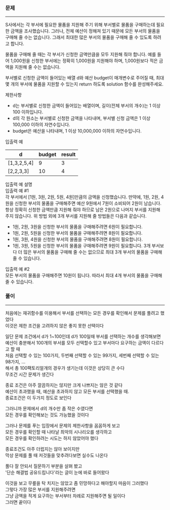 ### 문제
***

S사에서는 각 부서에 필요한 물품을 지원해 주기 위해 부서별로 물품을 구매하는데 필요한 금액을 조사했습니다. 그러나, 전체 예산이 정해져 있기 때문에 모든 부서의 물품을 구매해 줄 수는 없습니다. 그래서 최대한 많은 부서의 물품을 구매해 줄 수 있도록 하려고 합니다.  

물품을 구매해 줄 때는 각 부서가 신청한 금액만큼을 모두 지원해 줘야 합니다. 예를 들어 1,000원을 신청한 부서에는 정확히 1,000원을 지원해야 하며, 1,000원보다 적은 금액을 지원해 줄 수는 없습니다.  

부서별로 신청한 금액이 들어있는 배열 d와 예산 budget이 매개변수로 주어질 때, 최대 몇 개의 부서에 물품을 지원할 수 있는지 return 하도록 solution 함수를 완성해주세요.  
  
제한사항  
* d는 부서별로 신청한 금액이 들어있는 배열이며, 길이(전체 부서의 개수)는 1 이상 100 이하입니다.  
* d의 각 원소는 부서별로 신청한 금액을 나타내며, 부서별 신청 금액은 1 이상 100,000 이하의 자연수입니다.  
* budget은 예산을 나타내며, 1 이상 10,000,000 이하의 자연수입니다.  

입출력 예

|d|	budget|	result|
|---|---|---|
|[1,3,2,5,4]|	9|	3|
|[2,2,3,3]|	10|	4|

입출력 예 설명  
입출력 예 #1  
각 부서에서 [1원, 3원, 2원, 5원, 4원]만큼의 금액을 신청했습니다. 만약에, 1원, 2원, 4원을 신청한 부서의 물품을 구매해주면 예산 9원에서 7원이 소비되어 2원이 남습니다. 항상 정확히 신청한 금액만큼 지원해 줘야 하므로 남은 2원으로 나머지 부서를 지원해 주지 않습니다. 위 방법 외에 3개 부서를 지원해 줄 방법들은 다음과 같습니다.  

* 1원, 2원, 3원을 신청한 부서의 물품을 구매해주려면 6원이 필요합니다.
* 1원, 2원, 5원을 신청한 부서의 물품을 구매해주려면 8원이 필요합니다.
* 1원, 3원, 4원을 신청한 부서의 물품을 구매해주려면 8원이 필요합니다.
* 1원, 3원, 5원을 신청한 부서의 물품을 구매해주려면 9원이 필요합니다.
3개 부서보다 더 많은 부서의 물품을 구매해 줄 수는 없으므로 최대 3개 부서의 물품을 구매해 줄 수 있습니다.  

입출력 예 #2  
모든 부서의 물품을 구매해주면 10원이 됩니다. 따라서 최대 4개 부서의 물품을 구매해 줄 수 있습니다.  

### 풀이
***
처음에는 재귀함수를 이용해서 부서를 선택하는 모든 경우를 확인해서 문제를 풀려고 했었다  
이것은 제한 조건을 고려하지 않은 좋지 못한 선택이다   

일단 문제 조건에서 d가 1~100인데
d가 100일때 부서를 선택하는 개수를 생각해보면  
예산이 충분해서 100개의 부서를 모두 선택할수 있고 부서마다 요구하는 금액이 다르다고 할 때     
처음 선택할 수 있는 100가지, 두번째 선택할 수 있는 99가지, 세번째 선택할 수 있는 98가지, ...  
해서 총 100팩토리얼개의 경우가 생기는데 이것은 상당히 큰 수다  
무조건 시간 문제가 생긴다  

종료 조건은 아주 깔끔하지는 않지만 크게 나쁘지는 않은 것 같다  
예산이 초과했을 때, 예산을 초과하지 않고 모든 부서를 선택했을 때.  
종료조건은 이 두가지 정도로 보인다  

그러니까 문제에서 d의 개수만 좀 작은 수였다면  
모든 경우를 확인해보는 것도 가능했을 것이다  

그러나 문제를 푸는 입장에서 문제의 제한사항을 꼼꼼하게 보고  
모든 경우를 확인할 때 나타날 최악의 시나리오를 생각하고  
모든 경우를 확인하려는 시도는 하지 않았어야 했다  
  
종료조건도 아주 더럽지는 않아 보이지만  
막상 문제를 풀 때 저것들을 맞추려다보면 실수도 나온다  

풀다 잘 안되서 질문하기 부분을 살펴 봤고  
'단순 해결법 공유드립니다'라는 글이 눈에 바로 들어왔다  

이것을 보고 무릎을 탁 치지는 않았고 좀 민망하다고 해야할지 마음이 그러했다  
그렇다 가장 많은 부서를 지원해주려면  
그냥 금액을 적게 요구하는 부서부터 차례로 지원해주면 될 일이다  
그러면 끝이다  
  



